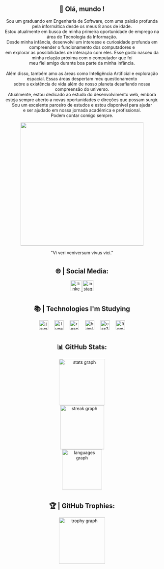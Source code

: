 <h2 align="center">👋 Olá, mundo !</h2>

<p align="center">Sou um graduando em Engenharia de Software, com uma paixão profunda pela informática desde os meus 8 anos de idade. <br>Estou atualmente em busca de minha primeira oportunidade de emprego na área de Tecnologia da Informação. <br>Desde minha infância, desenvolvi um interesse e curiosidade profunda em compreender o funcionamento dos computadores e<br>em explorar as possibilidades de interação com eles. Esse gosto nasceu da minha relação próxima com o computador que foi<br>meu fiel amigo durante boa parte da minha infância.<br><br>Além disso, também amo as áreas como Inteligência Artificial e exploração espacial. Essas áreas despertam meu questionamento <br>sobre a existência de vida além de nosso planeta desafiando  nossa compreensão do universo. <br>Atualmente, estou dedicado ao estudo do desenvolvimento web, embora<br>esteja sempre aberto a novas oportunidades e direções que possam surgir.<br>Sou um excelente parceiro de estudos e estou disponível para ajudar <br>e ser ajudado em nossa jornada acadêmica e profissional.<br>Podem contar comigo sempre.</p>


<div align="center">
  <img height="400" src="https://i.pinimg.com/originals/c6/33/c2/c633c20ede82f0e0ced7d570dbe3a1f3.gif"  />
</div>

<p align="center"> "Vi veri veniversum vivus vici." </p> 

#

<h2 align="center">🌐 | Social Media:</h2>

<div align="center">
  <a href="https://www.linkedin.com/in/victormendev/" target="_blank">
    <img src="https://img.shields.io/static/v1?message=LinkedIn&logo=linkedin&label=&color=0077B5&logoColor=white&labelColor=&style=for-the-badge" height="35" alt="linkedin logo"  />
  </a>
  <a href="https://www.instagram.com/victor.mends" target="_blank">
    <img src="https://img.shields.io/static/v1?message=Instagram&logo=instagram&label=&color=E4405F&logoColor=white&labelColor=&style=for-the-badge" height="35" alt="instagram logo"  />
  </a>
</div>

#

<h2 align="center">📚 | Technologies I'm Studying</h2>

<div align="center">
  <img src="https://cdn.jsdelivr.net/gh/devicons/devicon/icons/javascript/javascript-plain.svg" height="30" alt="javascript logo"  />
  <img width="12" />
  <img src="https://cdn.jsdelivr.net/gh/devicons/devicon/icons/typescript/typescript-plain.svg" height="30" alt="typescript logo"  />
  <img width="12" />
  <img src="https://cdn.jsdelivr.net/gh/devicons/devicon/icons/react/react-original.svg" height="30" alt="react logo"  />
  <img width="12" />
  <img src="https://cdn.jsdelivr.net/gh/devicons/devicon/icons/html5/html5-plain.svg" height="30" alt="html5 logo"  />
  <img width="12" />
  <img src="https://cdn.jsdelivr.net/gh/devicons/devicon/icons/css3/css3-plain.svg" height="30" alt="css3 logo"  />
  <img width="12" />
  <img src="https://cdn.jsdelivr.net/gh/devicons/devicon/icons/figma/figma-original.svg" height="30" alt="figma logo"  />
</div>

#

<h2 align="center">📊 GitHub Stats: </h2>

<div align="center">
  <img src="https://github-readme-stats.vercel.app/api?username=victormendev&hide_title=false&hide_rank=false&show_icons=false&include_all_commits=true&count_private=true&disable_animations=false&theme=github_dark&locale=en&hide_border=true&order=1" height="150" alt="stats graph" /> <br>
  <img src="https://streak-stats.demolab.com?user=victormendev&locale=en&mode=weekly&theme=github_dark&hide_border=true&border_radius=5&date_format=j%20M%5B%20Y%5D&order=3" height="143" alt="streak graph" /> <br>
  <img src="https://github-readme-stats.vercel.app/api/top-langs?username=victormendev&locale=en&hide_title=false&layout=compact&card_width=320&langs_count=5&theme=github_dark&hide_border=true&order=2" height="130" alt="languages graph" /> <br>
  </div>
  
#

  <div align="center">
  <h2> 🏆 | GitHub Trophies:</h2>
  <img src="https://github-profile-trophy.vercel.app?username=victormendev&theme=onestar&column=-1&row=1&margin-w=8&margin-h=8&no-bg=true&no-frame=true&order=4" height="150" alt="trophy graph"  />
  </div>

###
